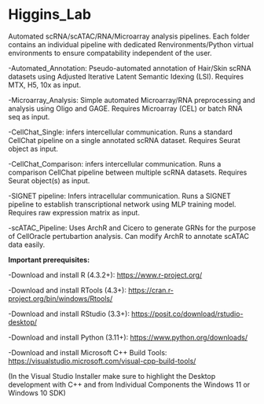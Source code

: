 # Higgins_Lab

Automated scRNA/scATAC/RNA/Microarray analysis pipelines. Each folder contains an individual pipeline with dedicated Renvironments/Python virtual environments to ensure compatability independent of the user.

-Automated_Annotation: Pseudo-automated annotation of Hair/Skin scRNA datasets using Adjusted Iterative Latent Semantic Idexing (LSI). Requires MTX, H5, 10x as input.

-Microarray_Analysis: Simple automated Microarray/RNA preprocessing and analysis using Oligo and GAGE. Requires Microarray (CEL) or batch RNA seq as input.

-CellChat_Single: infers intercellular communication. Runs a standard CellChat pipeline on a single annotated scRNA dataset. Requires Seurat object as input.

-CellChat_Comparison: infers intercellular communication. Runs a comparison CellChat pipeline between multiple scRNA datasets. Requires Seurat object(s) as input.

-SIGNET pipeline: Infers intracellular communication. Runs a SIGNET pipeline to establish transcriptional network using MLP training model. Requires raw expression matrix as input.

-scATAC_Pipeline: Uses ArchR and Cicero to generate GRNs for the purpose of CellOracle pertubartion analysis. Can modify ArchR to annotate scATAC data easily. 

**Important prerequisites:**

-Download and install R (4.3.2+): https://www.r-project.org/

-Download and install RTools (4.3+): https://cran.r-project.org/bin/windows/Rtools/

-Download and install RStudio (3.3+): https://posit.co/download/rstudio-desktop/

-Download and install Python (3.11+): https://www.python.org/downloads/

-Download and install Microsoft C++ Build Tools: https://visualstudio.microsoft.com/visual-cpp-build-tools/

(In the Visual Studio Installer make sure to highlight the Desktop development with C++ and from Individual Components the Windows 11 or Windows 10 SDK)
